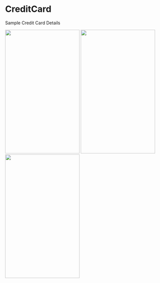 # CreditCard
Sample Credit Card Details

<img src="https://user-images.githubusercontent.com/25587047/62324706-ed241080-b45e-11e9-8bb4-302fba1c4bec.png" width="240" height="400" />

<img src="https://user-images.githubusercontent.com/25587047/62325336-4c365500-b460-11e9-84a3-af3a97985985.png" width="240" height="400" />

<img src="https://user-images.githubusercontent.com/25587047/62325558-c36be900-b460-11e9-9aa2-a04254c47765.png" width="240" height="400" />
